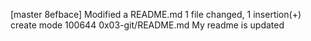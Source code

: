 [master 8efbace] Modified a README.md
 1 file changed, 1 insertion(+)
 create mode 100644 0x03-git/README.md
My readme is updated
